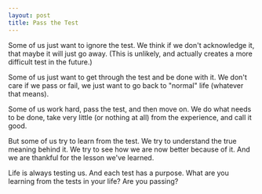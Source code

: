 ```yaml
---
layout: post
title: Pass the Test
---
```


Some of us just want to ignore the test. We think if we don't acknowledge it, that maybe it will just go away. (This is unlikely, and actually creates a more difficult test in the future.)

Some of us just want to get through the test and be done with it. We don't care if we pass or fail, we just want to go back to "normal" life (whatever that means).

Some of us work hard, pass the test, and then move on. We do what needs to be done, take very little (or nothing at all) from the experience, and call it good.

But some of us try to learn from the test. We try to understand the true meaning behind it. We try to see how we are now better because of it. And we are thankful for the lesson we've learned.

Life is always testing us. And each test has a purpose. What are you learning from the tests in your life? Are you passing?
